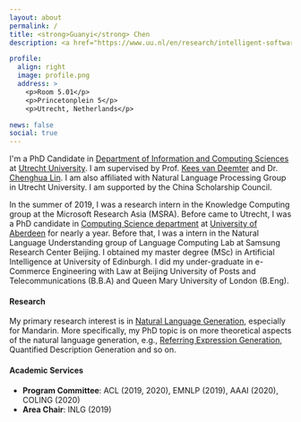 ```yaml
---
layout: about
permalink: /
title: <strong>Guanyi</strong> Chen
description: <a href="https://www.uu.nl/en/research/intelligent-software-systems/natural-language-processing">Natural Language Processing Group</a><br/> Department of Information and Computing Sciences<br> Utrecht University

profile:
  align: right
  image: profile.png
  address: >
    <p>Room 5.01</p>
    <p>Princetonplein 5</p>
    <p>Utrecht, Netherlands</p>

news: false
social: true
---
```


I'm a PhD Candidate in [Department of Information and Computing Sciences](https://www.uu.nl/en/organisation/department-of-information-and-computing-sciences) at [Utrecht University](https://www.uu.nl/). I am supervised by Prof. [Kees van Deemter](http://homepages.abdn.ac.uk/k.vdeemter/pages/) and Dr. [Chenghua Lin](https://chenghualin.wordpress.com/). I am also affiliated with Natural Language Processing Group in Utrecht University. I am supported by the China Scholarship Council.

In the summer of 2019, I was a research intern in the Knowledge Computing group at the Microsoft Research Asia (MSRA). Before came to Utrecht, I was a PhD candidate in [Computing Science department](https://www.abdn.ac.uk/ncs/departments/computing-science/index.php) at [University of Aberdeen](https://www.abdn.ac.uk/) for nearly a year. Before that, I was a intern in the Natural Language Understanding group of Language Computing Lab at Samsung Research Center Beijing. I obtained my master degree (MSc) in Artificial Intelligence at University of Edinburgh. I did my under-graduate in e-Commerce Engineering with Law at Beijing University of Posts and Telecommunications (B.B.A) and Queen Mary University of London (B.Eng).


#### Research

My primary research interest is in [Natural Language Generation](https://en.wikipedia.org/wiki/Natural_language_generation), especially for Mandarin. More specifically, my PhD topic is on more theoretical aspects of the natural language generation, e.g., [Referring Expression Generation](http://aura.abdn.ac.uk/handle/2164/8956), Quantified Description Generation and so on.

#### Academic Services

- **Program Committee**: ACL (2019, 2020), EMNLP (2019), AAAI (2020), COLING (2020)
- **Area Chair**: INLG (2019)
